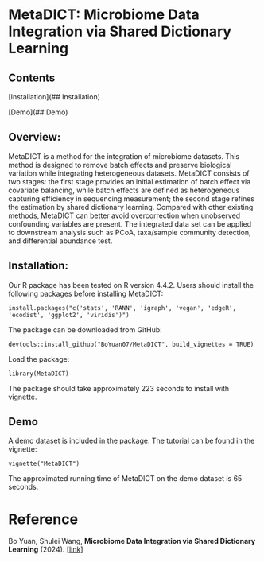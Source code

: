 # MetaDICT: Microbiome Data Integration via Shared Dictionary Learning

## Contents

[Installation](## Installation)

[Demo](## Demo)


## Overview:
MetaDICT is a method for the integration of microbiome datasets. This method is designed to remove batch effects and preserve biological variation while integrating heterogeneous datasets. MetaDICT consists of two stages: the first stage provides an initial estimation of batch effect via covariate balancing, while batch effects are defined as heterogeneous capturing efficiency in sequencing measurement; the second stage refines the estimation by shared dictionary learning. Compared with other existing methods, MetaDICT can better avoid overcorrection when unobserved confounding variables are present. The integrated data set can be applied to downstream analysis such as PCoA, taxa/sample community detection, and differential abundance test.

## Installation:

Our R package has been tested on R version 4.4.2. Users should install the following packages before installing MetaDICT:

```
install.packages("c('stats', 'RANN', 'igraph', 'vegan', 'edgeR', 'ecodist', 'ggplot2', 'viridis')")
```

The package can be downloaded from GitHub: 

```
devtools::install_github("BoYuan07/MetaDICT", build_vignettes = TRUE)
```

Load the package:

```
library(MetaDICT)
```

The package should take approximately 223 seconds to install with vignette.



## Demo

A demo dataset is included in the package. The tutorial can be found in the vignette:

```
vignette("MetaDICT")
```
The approximated running time of MetaDICT on the demo dataset is 65 seconds.

# Reference

Bo Yuan, Shulei Wang,
<b>Microbiome Data Integration via Shared Dictionary Learning</b>
(2024).
[<a href=https://www.biorxiv.org/content/10.1101/2024.10.04.616752v1>link</a>]
